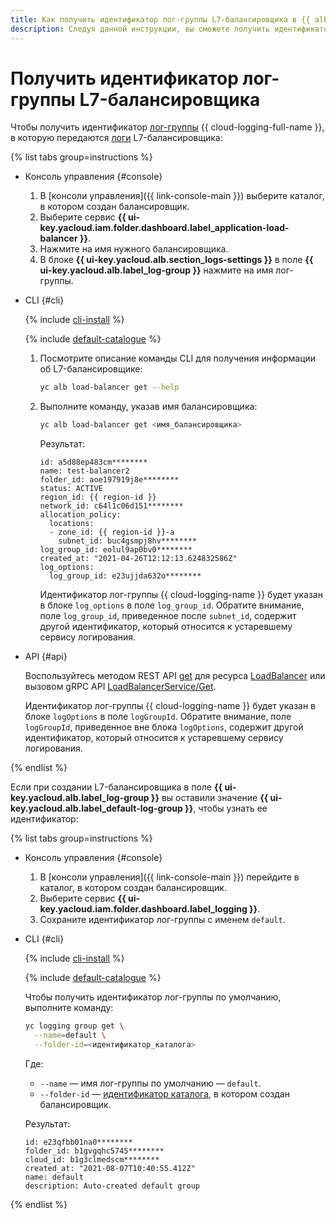```yaml
---
title: Как получить идентификатор лог-группы L7-балансировщика в {{ alb-full-name }}
description: Следуя данной инструкции, вы сможете получить идентификатор лог-группы L7-балансировщика.
---
```


# Получить идентификатор лог-группы L7-балансировщика

Чтобы получить идентификатор [лог-группы](../../logging/concepts/log-group.md) {{ cloud-logging-full-name }}, в которую передаются [логи](../concepts/application-load-balancer.md#logging) L7-балансировщика:

{% list tabs group=instructions %}

- Консоль управления {#console}

  1. В [консоли управления]({{ link-console-main }}) выберите каталог, в котором создан балансировщик.
  1. Выберите сервис **{{ ui-key.yacloud.iam.folder.dashboard.label_application-load-balancer }}**.
  1. Нажмите на имя нужного балансировщика.
  1. В блоке **{{ ui-key.yacloud.alb.section_logs-settings }}** в поле **{{ ui-key.yacloud.alb.label_log-group }}** нажмите на имя лог-группы.

- CLI {#cli}

  {% include [cli-install](../../_includes/cli-install.md) %}

  {% include [default-catalogue](../../_includes/default-catalogue.md) %}

  1. Посмотрите описание команды CLI для получения информации об L7-балансировщике:

      ```bash
      yc alb load-balancer get --help
      ```

  1. Выполните команду, указав имя балансировщика:

      ```bash
      yc alb load-balancer get <имя_балансировщика>
      ```

      Результат:

      ```text
      id: a5d88ep483cm********
      name: test-balancer2
      folder_id: aoe197919j8e********
      status: ACTIVE
      region_id: {{ region-id }}
      network_id: c64l1c06d151********
      allocation_policy:
        locations:
        - zone_id: {{ region-id }}-a
          subnet_id: buc4gsmpj8hv********
      log_group_id: eolul9ap0bv0********
      created_at: "2021-04-26T12:12:13.624832586Z"
      log_options:
        log_group_id: e23ujjda632o********
      ```

      Идентификатор лог-группы {{ cloud-logging-name }} будет указан в блоке `log_options` в поле `log_group_id`. Обратите внимание, поле `log_group_id`, приведенное после `subnet_id`, содержит другой идентификатор, который относится к устаревшему сервису логирования.

- API {#api}

  Воспользуйтесь методом REST API [get](../api-ref/LoadBalancer/get.md) для ресурса [LoadBalancer](../api-ref/LoadBalancer/index.md) или вызовом gRPC API [LoadBalancerService/Get](../api-ref/grpc/LoadBalancer/get.md).

  Идентификатор лог-группы {{ cloud-logging-name }} будет указан в блоке `logOptions` в поле `logGroupId`. Обратите внимание, поле `logGroupId`, приведенное вне блока `logOptions`, содержит другой идентификатор, который относится к устаревшему сервису логирования.

{% endlist %}

Если при создании L7-балансировщика в поле **{{ ui-key.yacloud.alb.label_log-group }}** вы оставили значение **{{ ui-key.yacloud.alb.label_default-log-group }}**, чтобы узнать ее идентификатор:

{% list tabs group=instructions %}

- Консоль управления {#console}

  1. В [консоли управления]({{ link-console-main }}) перейдите в каталог, в котором создан балансировщик.
  1. Выберите сервис **{{ ui-key.yacloud.iam.folder.dashboard.label_logging }}**.
  1. Сохраните идентификатор лог-группы с именем `default`.

- CLI {#cli}

  {% include [cli-install](../../_includes/cli-install.md) %}

  {% include [default-catalogue](../../_includes/default-catalogue.md) %}

  Чтобы получить идентификатор лог-группы по умолчанию, выполните команду:

  ```bash
  yc logging group get \
    --name=default \
    --folder-id=<идентификатор_каталога>
  ```

  Где:
  * `--name` — имя лог-группы по умолчанию — `default`.
  * `--folder-id` — [идентификатор каталога](../../resource-manager/operations/folder/get-id.md), в котором создан балансировщик.

  Результат:

  ```text
  id: e23qfbb01na0********
  folder_id: b1gvgqhc5745********
  cloud_id: b1g3clmedscm********
  created_at: "2021-08-07T10:40:55.412Z"
  name: default
  description: Auto-created default group
  ```

{% endlist %}